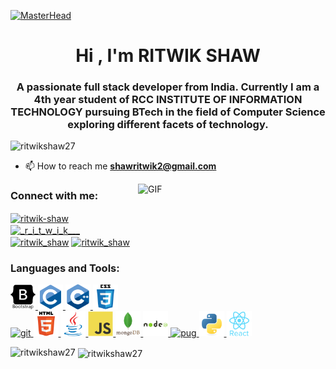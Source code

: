 [![MasterHead](https://raw.githubusercontent.com/halfrost/halfrost/master/icons/header_.png)](https://raw.githubusercontent.com/halfrost/halfrost/master/icons/header_.png)
<!-- <img src="https://media.giphy.com/media/hvRJCLFzcasrR4ia7z/giphy.gif" width="2px"> -->
 <h1 align="center">Hi , I'm RITWIK SHAW </h1>
  

<h3 align="center">A passionate full stack developer from India. Currently I am a 4th year student of RCC INSTITUTE OF INFORMATION TECHNOLOGY pursuing BTech in the field of Computer Science exploring different facets of technology. </h3>


<p align="left"> <img src="https://komarev.com/ghpvc/?username=ritwikshaw27&label=Profile%20views&color=0e75b6&style=flat" alt="ritwikshaw27" /> </p>

- 📫 How to reach me **shawritwik2@gmail.com**

<img align="right" alt="GIF" src="https://github.com/Gapur/Gapur/blob/master/coding.gif?raw=true" width="300" height="200" /> 

<h3 align="left">Connect with me:</h3>
<p align="left">
<a href="https://linkedin.com/in/ritwik-shaw" target="blank"><img align="center" src="https://raw.githubusercontent.com/rahuldkjain/github-profile-readme-generator/master/src/images/icons/Social/linked-in-alt.svg" alt="ritwik-shaw" height="30" width="40" /></a>
<a href="https://instagram.com/_r_i_t_w_i_k___" target="blank"><img align="center" src="https://raw.githubusercontent.com/rahuldkjain/github-profile-readme-generator/master/src/images/icons/Social/instagram.svg" alt="_r_i_t_w_i_k___" height="30" width="40" /></a>
<a href="https://www.codechef.com/users/ritwik_shaw" target="blank"><img align="center" src="https://cdn.jsdelivr.net/npm/simple-icons@3.1.0/icons/codechef.svg" alt="ritwik_shaw" height="30" width="40" /></a>
<a href="https://www.leetcode.com/ritwik_shaw" target="blank"><img align="center" src="https://raw.githubusercontent.com/rahuldkjain/github-profile-readme-generator/master/src/images/icons/Social/leet-code.svg" alt="ritwik_shaw" height="30" width="40" /></a>
</p>



<h3 align="left">Languages and Tools:</h3>
<p align="left"> <a href="https://getbootstrap.com" target="_blank"> <img src="https://raw.githubusercontent.com/devicons/devicon/master/icons/bootstrap/bootstrap-plain-wordmark.svg" alt="bootstrap" width="40" height="40"/> </a> <a href="https://www.cprogramming.com/" target="_blank"> <img src="https://raw.githubusercontent.com/devicons/devicon/master/icons/c/c-original.svg" alt="c" width="40" height="40"/> </a> <a href="https://www.w3schools.com/cpp/" target="_blank"> <img src="https://raw.githubusercontent.com/devicons/devicon/master/icons/cplusplus/cplusplus-original.svg" alt="cplusplus" width="40" height="40"/> </a> <a href="https://www.w3schools.com/css/" target="_blank"> <img src="https://raw.githubusercontent.com/devicons/devicon/master/icons/css3/css3-original-wordmark.svg" alt="css3" width="40" height="40"/> </a> <a href="https://git-scm.com/" target="_blank"> <img src="https://www.vectorlogo.zone/logos/git-scm/git-scm-icon.svg" alt="git" width="40" height="40"/> </a> <a href="https://www.w3.org/html/" target="_blank"> <img src="https://raw.githubusercontent.com/devicons/devicon/master/icons/html5/html5-original-wordmark.svg" alt="html5" width="40" height="40"/> </a> <a href="https://www.java.com" target="_blank"> <img src="https://raw.githubusercontent.com/devicons/devicon/master/icons/java/java-original.svg" alt="java" width="40" height="40"/> </a> <a href="https://developer.mozilla.org/en-US/docs/Web/JavaScript" target="_blank"> <img src="https://raw.githubusercontent.com/devicons/devicon/master/icons/javascript/javascript-original.svg" alt="javascript" width="40" height="40"/> </a> <a href="https://www.mongodb.com/" target="_blank"> <img src="https://raw.githubusercontent.com/devicons/devicon/master/icons/mongodb/mongodb-original-wordmark.svg" alt="mongodb" width="40" height="40"/> </a> <a href="https://nodejs.org" target="_blank"> <img src="https://raw.githubusercontent.com/devicons/devicon/master/icons/nodejs/nodejs-original-wordmark.svg" alt="nodejs" width="40" height="40"/> </a> <a href="https://pugjs.org" target="_blank"> <img src="https://cdn.worldvectorlogo.com/logos/pug.svg" alt="pug" width="40" height="40"/> </a> <a href="https://www.python.org" target="_blank"> <img src="https://raw.githubusercontent.com/devicons/devicon/master/icons/python/python-original.svg" alt="python" width="40" height="40"/> </a> <a href="https://reactjs.org/" target="_blank"> <img src="https://raw.githubusercontent.com/devicons/devicon/master/icons/react/react-original-wordmark.svg" alt="react" width="40" height="40"/> </a> </p>

<p><img align="left" src="https://github-readme-stats.vercel.app/api/top-langs?username=ritwikshaw27&show_icons=true&locale=en&layout=compact" alt="ritwikshaw27" /></p>

<p>&nbsp;<img align="center" src="https://github-readme-stats.vercel.app/api?username=ritwikshaw27&show_icons=true&locale=en" alt="ritwikshaw27" /></p>
